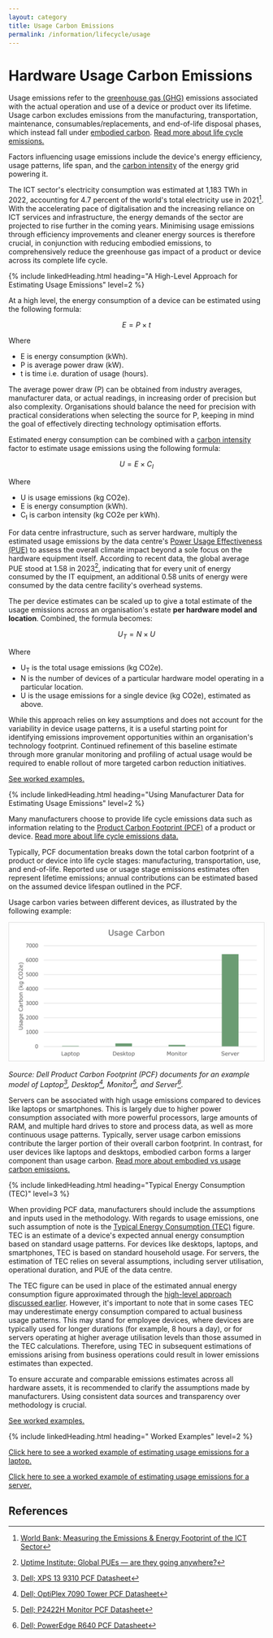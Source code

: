 ```yaml
---
layout: category
title: Usage Carbon Emissions
permalink: /information/lifecycle/usage
---
```


# Hardware Usage Carbon Emissions 

Usage emissions refer to the [greenhouse gas (GHG)](/glossary#greenhouse-gases-ghgs) emissions associated with the actual operation and use of a device or product over its lifetime. Usage carbon excludes emissions from the manufacturing, transportation, maintenance, consumables/replacements, and end-of-life disposal phases, which instead fall under [embodied carbon](/glossary#embodied-carbon). [Read more about life cycle emissions.](../lifecycle)

Factors influencing usage emissions include the device's energy efficiency, usage patterns, life span, and the [carbon intensity](/glossary#carbon-intensity) of the energy grid powering it.

The ICT sector's electricity consumption was estimated at 1,183 TWh in 2022, accounting for 4.7 percent of the world's total electricity use in 2021[^worldbank]. With the accelerating pace of digitalisation and the increasing reliance on ICT services and infrastructure, the energy demands of the sector are projected to rise further in the coming years. Minimising usage emissions through efficiency improvements and cleaner energy sources is therefore crucial, in conjunction with reducing embodied emissions, to comprehensively reduce the greenhouse gas impact of a product or device across its complete life cycle.

{% include linkedHeading.html heading="A High-Level Approach for Estimating Usage Emissions" level=2 %}

At a high level, the energy consumption of a device can be estimated using the following formula:

$$ E = P \times t $$

Where
- E is energy consumption (kWh).
- P is average power draw (kW).
- t is time i.e. duration of usage (hours).

The average power draw (P) can be obtained from industry averages, manufacturer data, or actual readings, in increasing order of precision but also complexity. Organisations should balance the need for precision with practical considerations when selecting the source for P, keeping in mind the goal of effectively directing technology optimisation efforts.

Estimated energy consumption can be combined with a [carbon intensity](/glossary#carbon-intensity) factor to estimate usage emissions using the following formula:

$$ U = E \times C_I $$

Where
- U is usage emissions (kg CO2e).
- E is energy consumption (kWh).
- C<sub>I</sub> is carbon intensity (kg CO2e per kWh).

For data centre infrastructure, such as server hardware, multiply the estimated usage emissions by the data centre's [Power Usage Effectiveness (PUE)](/glossary#power-usage-effectiveness-pue) to assess the overall climate impact beyond a sole focus on the hardware equipment itself. According to recent data, the global average PUE stood at 1.58 in 2023[^pue], indicating that for every unit of energy consumed by the IT equipment, an additional 0.58 units of energy were consumed by the data centre facility's overhead systems.

The per device estimates can be scaled up to give a total estimate of the usage emissions across an organisation's estate **per hardware model and location**. Combined, the formula becomes:

$$ U_T = N \times U $$

Where
- U<sub>T</sub> is the total usage emissions (kg CO2e).
- N is the number of devices of a particular hardware model operating in a particular location.
- U is the usage emissions for a single device (kg CO2e), estimated as above.

While this approach relies on key assumptions and does not account for the variability in device usage patterns, it is a useful starting point for identifying emissions improvement opportunities within an organisation's technology footprint. Continued refinement of this baseline estimate through more granular monitoring and profiling of actual usage would be required to enable rollout of more targeted carbon reduction initiatives.

[See worked examples.](#worked-examples)

{% include linkedHeading.html heading="Using Manufacturer Data for Estimating Usage Emissions" level=2 %}

Many manufacturers choose to provide life cycle emissions data such as information relating to the [Product Carbon Footprint (PCF)](/glossary#product-carbon-footprint-pcf) of a product or device. [Read more about life cycle emissions data.](../lifecycle#life-cycle-emissions-data)

Typically, PCF documentation breaks down the total carbon footprint of a product or device into life cycle stages: manufacturing, transportation, use, and end-of-life. Reported use or usage stage emissions estimates often represent lifetime emissions; annual contributions can be estimated based on the assumed device lifespan outlined in the PCF.

Usage carbon varies between different devices, as illustrated by the following example:

![usage-carbon](/assets/images/usage-carbon.png)

*Source: Dell Product Carbon Footprint (PCF) documents for an example model of Laptop[^laptop], Desktop[^desktop], Monitor[^monitor], and Server[^server].*

Servers can be associated with high usage emissions compared to devices like laptops or smartphones. This is largely due to higher power consumption associated with more powerful processors, large amounts of RAM, and multiple hard drives to store and process data, as well as more continuous usage patterns. Typically, server usage carbon emissions contribute the larger portion of their overall carbon footprint. In contrast, for user devices like laptops and desktops, embodied carbon forms a larger component than usage carbon. [Read more about embodied vs usage carbon emissions.](../lifecycle#embodied-vs-usage-carbon)

{% include linkedHeading.html heading="Typical Energy Consumption (TEC)" level=3 %}

When providing PCF data, manufacturers should include the assumptions and inputs used in the methodology. With regards to usage emissions, one such assumption of note is the [Typical Energy Consumption (TEC)](/glossary#typical-energy-consumption-tec) figure. TEC is an estimate of a device's expected annual energy consumption based on standard usage patterns. For devices like desktops, laptops, and smartphones, TEC is based on standard household usage. For servers, the estimation of TEC relies on several assumptions, including server utilisation, operational duration, and PUE of the data centre. 

The TEC figure can be used in place of the estimated annual energy consumption figure approximated through the [high-level approach discussed earlier](#a-high-level-approach-for-estimating-usage-emissions). However, it's important to note that in some cases TEC may underestimate energy consumption compared to actual business usage patterns. This may stand for employee devices, where devices are typically used for longer durations (for example, 8 hours a day), or for servers operating at higher average utilisation levels than those assumed in the TEC calculations. Therefore, using TEC in subsequent estimations of emissions arising from business operations could result in lower emissions estimates than expected. 

To ensure accurate and comparable emissions estimates across all hardware assets, it is recommended to clarify the assumptions made by manufacturers. Using consistent data sources and transparency over methodology is crucial.

[See worked examples.](#worked-examples)

{% include linkedHeading.html heading=" Worked Examples" level=2 %}

[Click here to see a worked example of estimating usage emissions for a laptop.](../lifecycle/example/employee#usage-carbon-emissions)

[Click here to see a worked example of estimating usage emissions for a server.](../lifecycle/example/server#usage-carbon-emissions)

## References

[^worldbank]: [World Bank; Measuring the Emissions & Energy Footprint of the ICT Sector](https://documents1.worldbank.org/curated/en/099121223165540890/pdf/P17859702a98880540a4b70d57876048abb.pdf)
[^laptop]: [Dell; XPS 13 9310 PCF Datasheet](https://www.delltechnologies.com/asset/en-gb/products/laptops-and-2-in-1s/technical-support/xps-13-9310.pdf)
[^desktop]: [Dell; OptiPlex 7090 Tower PCF Datasheet](https://www.delltechnologies.com/asset/en-gb/products/desktops-and-all-in-ones/technical-support/optiplex-7090-tower-pcf-datasheet.pdf)
[^monitor]: [Dell; P2422H Monitor PCF Datasheet](https://www.delltechnologies.com/asset/en-gb/products/electronics-and-accessories/technical-support/p2422h-monitor-pcf-datasheet.pdf)
[^server]: [Dell; PowerEdge R640 PCF Datasheet](https://i.dell.com/sites/csdocuments/CorpComm_Docs/en/carbon-footprint-poweredge-r640.pdf)
[^pue]:[Uptime Institute; Global PUEs — are they going anywhere?](https://journal.uptimeinstitute.com/global-pues-are-they-going-anywhere/)